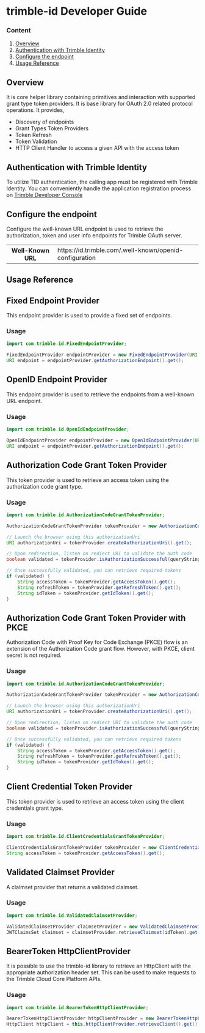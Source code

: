 # trimble-id Developer Guide

### Content

1. [Overview](#overview)
2. [Authentication with Trimble Identity](#identity)
3. [Configure the endpoint](#configure-endpoint)
4. [Usage Reference](#code-snippets)

## <a name="overview">Overview</a> ##

It is core helper library containing primitives and interaction with supported grant type token providers. It is base library for OAuth 2.0 related protocol operations. It provides, 

- Discovery of endpoints
- Grant Types Token Providers
- Token Refresh
- Token Validation
- HTTP Client Handler to access a given API with the access token


## <a name="identity">Authentication with Trimble Identity</a> ##

To utilize TID authentication, the calling app must be registered with Trimble Identity. You can conveniently handle the application registration process on [Trimble Developer Console](https://console.trimble.com)

## <a name="configure-endpoint">Configure the endpoint</a> ##

Configure the well-known URL endpoint is used to retrieve the authorization, token and user info endpoints for Trimble OAuth server. 

<table>
    <tbody>
        <tr>
            <th>Well-Known URL</th>
            <td>https://id.trimble.com/.well-known/openid-configuration</td>
        </tr>
    </tbody>
  </table>

## <a name="code-snippets">Usage Reference</a> ##

## Fixed Endpoint Provider

This endpoint provider is used to provide a fixed set of endpoints.

### Usage
```java
import com.trimble.id.FixedEndpointProvider;

FixedEndpointProvider endpointProvider = new FixedEndpointProvider(URI.create("https://authorization.url"), URI.create("https://token.url"));
URI endpoint = endpointProvider.getAuthorizationEndpoint().get();
```

## OpenID Endpoint Provider

This endpoint provider is used to retrieve the endpoints from a well-known URL endpoint.

### Usage
```java
import com.trimble.id.OpenIdEndpointProvider;

OpenIdEndpointProvider endpointProvider = new OpenIdEndpointProvider(URI.create("https://id.trimble.com/.well-known/openid-configuration"));
URI endpoint = endpointProvider.getAuthorizationEndpoint().get();
```

## Authorization Code Grant Token Provider

This token provider is used to retrieve an access token using the authorization code grant type.

### Usage
```java
import com.trimble.id.AuthorizationCodeGrantTokenProvider;

AuthorizationCodeGrantTokenProvider tokenProvider = new AuthorizationCodeGrantTokenProvider(endpointProvider, "clientId", "https://redirect.url").withClientSecret("clientSecret").withScopes(new String[] { "scope" });

// Launch the browser using this authorizationUri
URI authorizationUri = tokenProvider.createAuthorizationUri().get();

// Upon redirection, listen on rediect URI to validate the auth code
boolean validated = tokenProvider.isAuthorizationSuccessful(queryString);

// Once successfully validated, you can retrieve required tokens
if (validated) {
    String accessToken = tokenProvider.getAccessToken().get();
    String refreshToken = tokenProvider.getRefreshToken().get();
    String idToken = tokenProvider.getIdToken().get();
}
```

## Authorization Code Grant Token Provider with PKCE

Authorization Code with Proof Key for Code Exchange (PKCE) flow is an extension of the Authorization Code grant flow. However, with PKCE, client secret is not required.

### Usage
```java
import com.trimble.id.AuthorizationCodeGrantTokenProvider;

AuthorizationCodeGrantTokenProvider tokenProvider = new AuthorizationCodeGrantTokenProvider(endpointProvider, "clientId", "https://redirect.url").withProofKeyForCodeExchange().withScopes(new String[] { "scope" });

// Launch the browser using this authorizationUri
URI authorizationUri = tokenProvider.createAuthorizationUri().get();

// Upon redirection, listen on rediect URI to validate the auth code
boolean validated = tokenProvider.isAuthorizationSuccessful(queryString);

// Once successfully validated, you can retrieve required tokens
if (validated) {
    String accessToken = tokenProvider.getAccessToken().get();
    String refreshToken = tokenProvider.getRefreshToken().get();
    String idToken = tokenProvider.getIdToken().get();
}
```

## Client Credential Token Provider

This token provider is used to retrieve an access token using the client credentials grant type.

### Usage
```java
import com.trimble.id.ClientCredentialsGrantTokenProvider;

ClientCredentialsGrantTokenProvider tokenProvider = new ClientCredentialsGrantTokenProvider(endpointProvider, "clientId", "clientSecret").withScopes(new String[] { "scope" });
String accessToken = tokenProvider.getAccessToken().get();
```

## Validated Claimset Provider

A claimset provider that returns a validated claimset.

### Usage
```java
import com.trimble.id.ValidatedClaimsetProvider;

ValidatedClaimsetProvider claimsetProvider = new ValidatedClaimsetProvider(keysetProvider);
JWTClaimsSet claimset = claimsetProvider.retrieveClaimset(idToken).get();
```

## BearerToken HttpClientProvider

It is possible to use the trimble-id library to retrieve an HttpClient with the appropriate authorization header set. This can be used to make requests to the Trimble Cloud Core Platform APIs.

### Usage
```java
import com.trimble.id.BearerTokenHttpClientProvider;

BearerTokenHttpClientProvider httpClientProvider = new BearerTokenHttpClientProvider(tokenProvider, baseUri);
HttpClient httpClient = this.httpClientProvider.retrieveClient().get();
```